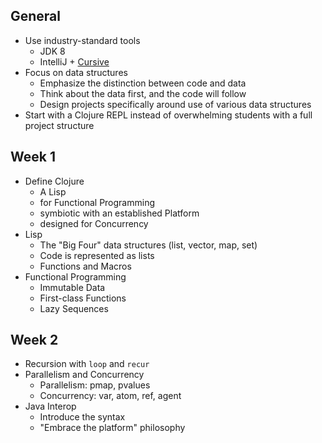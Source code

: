 ## General

* Use industry-standard tools
  * JDK 8
  * IntelliJ + [Cursive](https://cursiveclojure.com/)
* Focus on data structures
  * Emphasize the distinction between code and data
  * Think about the data first, and the code will follow
  * Design projects specifically around use of various data structures
* Start with a Clojure REPL instead of overwhelming students with a full project structure

## Week 1

* Define Clojure
  * A Lisp
  * for Functional Programming
  * symbiotic with an established Platform
  * designed for Concurrency
* Lisp
  * The "Big Four" data structures (list, vector, map, set)
  * Code is represented as lists
  * Functions and Macros
* Functional Programming
  * Immutable Data
  * First-class Functions
  * Lazy Sequences

## Week 2

* Recursion with `loop` and `recur`
* Parallelism and Concurrency
  * Parallelism: pmap, pvalues
  * Concurrency: var, atom, ref, agent
* Java Interop
  * Introduce the syntax
  * "Embrace the platform" philosophy
